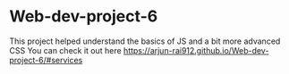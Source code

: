 # Web-dev-project-6
This project helped understand the basics of JS and a bit more advanced CSS
You can check it out here https://arjun-rai912.github.io/Web-dev-project-6/#services
